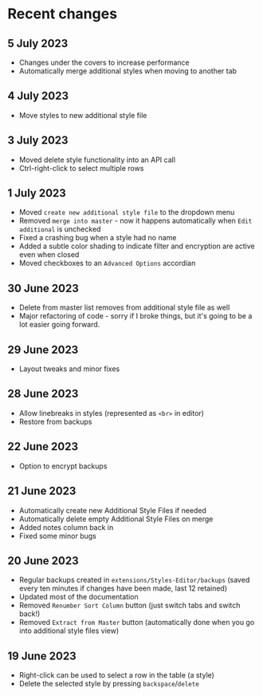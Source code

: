 # Recent changes

## 5 July 2023
- Changes under the covers to increase performance
- Automatically merge additional styles when moving to another tab

## 4 July 2023
- Move styles to new additional style file

## 3 July 2023
- Moved delete style functionality into an API call
- Ctrl-right-click to select multiple rows

## 1 July 2023
- Moved `create new additional style file` to the dropdown menu
- Removed `merge into master` - now it happens automatically when `Edit additional` is unchecked
- Fixed a crashing bug when a style had no name
- Added a subtle color shading to indicate filter and encryption are active even when closed
- Moved checkboxes to an `Advanced Options` accordian

## 30 June 2023
- Delete from master list removes from additional style file as well
- Major refactoring of code - sorry if I broke things, but it's going to be a lot easier going forward.

## 29 June 2023
- Layout tweaks and minor fixes

## 28 June 2023
- Allow linebreaks in styles (represented as `<br>` in editor)
- Restore from backups

## 22 June 2023
- Option to encrypt backups

## 21 June 2023
- Automatically create new Additional Style Files if needed
- Automatically delete empty Additional Style Files on merge
- Added notes column back in
- Fixed some minor bugs

## 20 June 2023
- Regular backups created in `extensions/Styles-Editor/backups` (saved every ten minutes if changes have been made, last 12 retained)
- Updated most of the documentation
- Removed `Renumber Sort Column` button (just switch tabs and switch back!)
- Removed `Extract from Master` button (automatically done when you go into additional style files view)

## 19 June 2023
- Right-click can be used to select a row in the table (a style)
- Delete the selected style by pressing `backspace`/`delete`